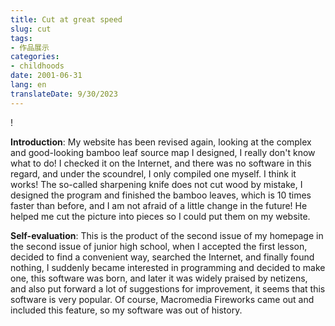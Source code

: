 ```yaml
---
title: Cut at great speed
slug: cut
tags:
- 作品展示
categories:
- childhoods
date: 2001-06-31
lang: en
translateDate: 9/30/2023
---
```


! [](1.jpg)

**Introduction**: My website has been revised again, looking at the complex and good-looking bamboo leaf source map I designed, I really don't know what to do! I checked it on the Internet, and there was no software in this regard, and under the scoundrel, I only compiled one myself. I think it works! The so-called sharpening knife does not cut wood by mistake, I designed the program and finished the bamboo leaves, which is 10 times faster than before, and I am not afraid of a little change in the future! He helped me cut the picture into pieces so I could put them on my website.

**Self-evaluation**: This is the product of the second issue of my homepage in the second issue of junior high school, when I accepted the first lesson, decided to find a convenient way, searched the Internet, and finally found nothing, I suddenly became interested in programming and decided to make one, this software was born, and later it was widely praised by netizens, and also put forward a lot of suggestions for improvement, it seems that this software is very popular. Of course, Macromedia Fireworks came out and included this feature, so my software was out of history.
